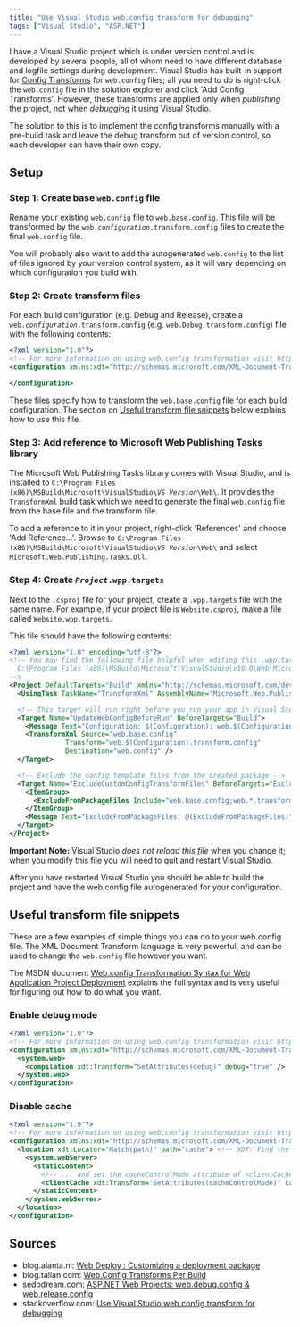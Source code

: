 ```yaml
---
title: "Use Visual Studio web.config transform for debugging"
tags: ["Visual Studio", "ASP.NET"]
---
```

I have a Visual Studio project which is under version control
and is developed by several people,
all of whom need to have different database and logfile settings during development.
Visual Studio has built-in support for
[Config Transforms](https://msdn.microsoft.com/en-us/library/vstudio/dd465318%28v=vs.100%29.aspx)
for `web.config` files; all you need to do is
right-click the `web.config` file in the solution explorer
and click 'Add Config Transforms'.
However, these transforms are applied only when *publishing* the project,
not when *debugging* it using Visual Studio.

The solution to this is to implement the config transforms manually
with a pre-build task and leave the debug transform out of version control,
so each developer can have their own copy.
<!--more-->
<!-- toc -->

## Setup

### Step 1: Create base `web.config` file
Rename your existing `web.config` file to `web.base.config`.
This file will be transformed by the <code>web.<var>configuration</var>.transform.config</code> files to create the final `web.config` file.

You will probably also want to add the autogenerated `web.config` to the list of files ignored by your version control system,
as it will vary depending on which configuration you build with.

### Step 2: Create transform files
For each build configuration (e.g. Debug and Release), create a <code>web.<var>configuration</var>.transform.config</code> (e.g. `web.Debug.transform.config`) file with the following contents:
```xml
<?xml version="1.0"?>
<!-- For more information on using web.config transformation visit http://go.microsoft.com/fwlink/?LinkId=125889 -->
<configuration xmlns:xdt="http://schemas.microsoft.com/XML-Document-Transform">

</configuration>
```

These files specify how to transform the `web.base.config` file for each build configuration. The section on [Useful transform file snippets](.) below explains how to use this file.

### Step 3: Add reference to Microsoft Web Publishing Tasks library
The Microsoft Web Publishing Tasks library comes with Visual Studio, and
is installed to <code>C:\Program Files (x86)\MSBuild\Microsoft\VisualStudio\\<var>VS Version</var>\Web\\</code>.
It provides the `TransformXml` build task which we need to generate the final `web.config` file from the base file and the transform file.

To add a reference to it in your project, right-click 'References' and choose 'Add Reference...'. Browse to <code>C:\\Program Files (x86)\\MSBuild\\Microsoft\\VisualStudio\\<var>VS Version</var>\\Web\\</code> and select `Microsoft.Web.Publishing.Tasks.Dll`.

### Step 4: Create <code>*Project*.wpp.targets</code>
Next to the `.csproj` file for your project, create a `.wpp.targets` file with the same name.
For example, if your project file is `Website.csproj`, make a file called `Website.wpp.targets`.

This file should have the following contents:
```xml
<?xml version="1.0" encoding="utf-8"?>
<!-- You may find the following file helpful when editing this .wpp.targets file:
  C:\Program Files (x86)\MSBuild\Microsoft\VisualStudio\v10.0\Web\Microsoft.Web.Publishing.targets
-->
<Project DefaultTargets="Build" xmlns="http://schemas.microsoft.com/developer/msbuild/2003">
  <UsingTask TaskName="TransformXml" AssemblyName="Microsoft.Web.Publishing.Tasks.dll" />

  <!-- This target will run right before you run your app in Visual Studio -->
  <Target Name="UpdateWebConfigBeforeRun" BeforeTargets="Build">
    <Message Text="Configuration: $(Configuration): web.$(Configuration).transform.config"/>
    <TransformXml Source="web.base.config"
              Transform="web.$(Configuration).transform.config"
              Destination="web.config" />
  </Target>

  <!-- Exclude the config template files from the created package -->
  <Target Name="ExcludeCustomConfigTransformFiles" BeforeTargets="ExcludeFilesFromPackage">
    <ItemGroup>
      <ExcludeFromPackageFiles Include="web.base.config;web.*.transform.config"/>
    </ItemGroup>
    <Message Text="ExcludeFromPackageFiles: @(ExcludeFromPackageFiles)" Importance="high"/>
  </Target>
</Project>
```

**Important Note:** Visual Studio *does not reload this file* when you change it; when you modify this file you will need to quit and restart Visual Studio.

After you have restarted Visual Studio you should be able to build the project and have the web.config file autogenerated for your configuration.

## Useful transform file snippets
These are a few examples of simple things you can do to your web.config file.
The XML Document Transform language is very powerful,
and can be used to change the `web.config` file however you want.

The MSDN document [Web.config Transformation Syntax for Web Application Project Deployment](https://msdn.microsoft.com/en-us/library/dd465326%28VS.100%29.aspx) explains the full syntax and is very useful for figuring out how to do what you want.

### Enable debug mode
```xml
<?xml version="1.0"?>
<!-- For more information on using web.config transformation visit http://go.microsoft.com/fwlink/?LinkId=125889 -->
<configuration xmlns:xdt="http://schemas.microsoft.com/XML-Document-Transform">
  <system.web>
    <compilation xdt:Transform="SetAttributes(debug)" debug="true" />
  </system.web>
</configuration>
```

### Disable cache
```xml
<?xml version="1.0"?>
<!-- For more information on using web.config transformation visit http://go.microsoft.com/fwlink/?LinkId=125889 -->
<configuration xmlns:xdt="http://schemas.microsoft.com/XML-Document-Transform">
  <location xdt:Locator="Match(path)" path="cache"> <!-- XDT: Find the <location> element where path="cache"... -->
    <system.webServer>
      <staticContent>
        <!-- ... and set the cacheControlMode attribute of <clientCache> to "DisableCache" -->
        <clientCache xdt:Transform="SetAttributes(cacheControlMode)" cacheControlMode="DisableCache"/>
      </staticContent>
    </system.webServer>
  </location>
</configuration>
```

## Sources
* blog.alanta.nl: [Web Deploy : Customizing a deployment package](http://blog.alanta.nl/2011/02/web-deploy-customizing-deployment.html)
* blog.tallan.com: [Web.Config Transforms Per Build](https://blog.tallan.com/2014/03/21/web-config-transforms-per-build/)
* sedodream.com: [ASP.NET Web Projects: web.debug.config & web.release.config](http://sedodream.com/2010/10/21/ASPNETWebProjectsWebdebugconfigWebreleaseconfig.aspx)
* stackoverflow.com: [Use Visual Studio web.config transform for debugging](http://stackoverflow.com/questions/3922291/use-visual-studio-web-config-transform-for-debugging)
